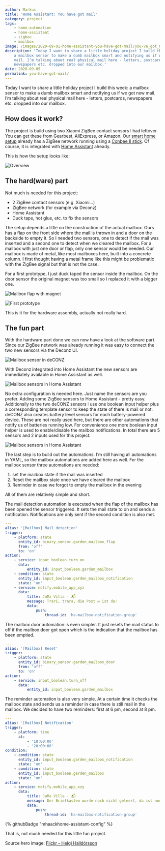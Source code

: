 ```yaml
---
author: Markus
title: 'Home Assistant: You have got mail'
category: project
tags:
    - home-automation
    - home-assistant
    - zigbee
    - mailbox
image: /images/2020-09-01-home-assistant-you-have-got-mail/you-ve_got_mail_-2685196800-.jpg
description: 'Today I want to share a little holiday project I build this week:
    a mailbox sensor to make a dumb mailbox smart and notifying us if we got new
    mail. I’m talking about real physical mail here - letters, postcards,
    newspapers etc. dropped into our mailbox.'
date: 2020-09-05
permalink: you-have-got-mail/
---
```


Today I want to share a little holiday project I build this week: a mailbox sensor to make a dumb mailbox smart and notifying us if we got new mail. I’m talking about real physical mail here - letters, postcards, newspapers etc. dropped into our mailbox.

## How does it work?

The project is build using two Xiaomi ZigBee contact sensors I had leftover. You can get these from Gearbest, AliExpress, or Amazon. Our [smart home setup](/jama-villa) already has a ZigBee network running using a [Conbee II stick](https://phoscon.de/en/conbee2). Of course, it is integrated with [Home Assistant](https://www.home-assistant.io) already.

This is how the setup looks like:

![Overview](/images/2020-09-01-home-assistant-you-have-got-mail/mailbox-sensor-diagram.png)

## The hard(ware) part

Not much is needed for this project:

-   2 ZigBee contact sensors (e.g. Xiaomi...)
-   ZigBee network (for example via Deconz)
-   Home Assistant
-   Duck tape, hot glue, etc. to fix the sensors

The setup depends a little on the construction of the actual mailbox. Ours has a flap on the front side where the mail is thrown in and a door on the backside to empty it. So I needed two sensors, one to detect if the mail was inserted and a second one to detect when we cleared the mailbox. For a mailbox with just one door or flap, only one sensor would be needed. Our mailbox is made of metal, like most mailboxes here, built into a concrete column. I first thought having a metal frame like this might be problematic with the ZigBee signal but that is not the case.

For a first prototype, I just duck taped the sensor inside the mailbox. On the door sensor the original magnet was too small so I replaced it with a bigger one.

![Mailbox flap with magnet](/images/2020-09-01-home-assistant-you-have-got-mail/img_0758.jpg)

![First prototype](/images/2020-09-01-home-assistant-you-have-got-mail/img_0755.jpg)

This is it for the hardware assembly, actually not really hard.

## The fun part

With the hardware part done we can now have a look at the software part. Since our ZigBee network was already running it was easy to connect the two new sensors via the Deconz UI.

![Mailbox sensor in deCONZ](/images/2020-09-01-home-assistant-you-have-got-mail/deconz-sensor.jpg)

With Deconz integrated into Home Assistant the new sensors are immediately available in Home Assistant as well.

![Mailbox sensors in Home Assistant](/images/2020-09-01-home-assistant-you-have-got-mail/mailbox-deconz.jpg)

No extra configuration is needed here. Just name the sensors are you prefer. Adding some ZigBee sensors to Home Assistant - pretty easy. Additionally to the two deCONZ sensors I use one boolean input helper plus a corresponding template sensor to keep the state of there is mail or not. deCONZ also creates battery level sensors for each battery-powered device. These are not really used here, but there are other automations that notify us of batteries running low. For convenience one more boolean input helper is used to enable/disable the mailbox notifications. In total there are 5 sensors and 2 inputs used for this project.

![Mailbox sensors in Home Assistant](/images/2020-09-01-home-assistant-you-have-got-mail/mailbox-sensors.jpg)

The last step is to build out the automations. I’m still having all automations in YAML, so the mailbox automations are added here as well. For the mailbox sensor three automations are needed:

1. set the mailbox state if the mail was inserted
2. Reset the mailbox state once we have cleared the mailbox
3. Reminder in case we forgot to empty the mailbox in the evening

All of them are relatively simple and short.

The mail detection automation is executed when the flap of the mailbox has been opened the sensor triggered. It sets the mail state to on and sends a notification. Notifications are only sent if the second condition is also met.

```yaml
---
alias: '[Mailbox] Mail detection'
trigger:
    - platform: state
      entity_id: binary_sensor.garden_mailbox_flap
      from: 'off'
      to: 'on'
action:
    - service: input_boolean.turn_on
      data:
          entity_id: input_boolean.garden_mailbox
    - condition: state
      entity_id: input_boolean.garden_mailbox_notification
      state: 'on'
    - service: notify.mobile_app_xyz
      data:
          title: JaMa Villa - 📬
          message: Trari, trara, die Post ✉️ ist da!
          data:
              push:
                  thread-id: 'ha-mailbox-notification-group'
```

The mailbox door automation is even simpler. It just resets the mail status to off if the mailbox door got open which is the indication that the mailbox has been emptied.

```yaml
---
alias: '[Mailbox] Reset'
trigger:
    - platform: state
      entity_id: binary_sensor.garden_mailbox_door
      from: 'off'
      to: 'on'
action:
    - service: input_boolean.turn_off
      data:
          entity_id: input_boolean.garden_mailbox
```

The reminder automation is also very simple. At a certain time it checks the mailbox state and sends us a reminder in case there is still mail in the mailbox. We decided to have two reminders: first at 6 pm, second at 8 pm.

```yaml
---
alias: '[Mailbox] Notification'
trigger:
    - platform: time
      at:
          - '18:00:00'
          - '20:00:00'
condition:
    - condition: state
      entity_id: input_boolean.garden_mailbox_notification
      state: 'on'
    - condition: state
      entity_id: input_boolean.garden_mailbox
      state: 'on'
action:
    - service: notify.mobile_app_xzy
      data:
          title: JaMa Villa - 📬
          message: Der Briefkasten wurde noch nicht geleert, da ist noch ✉️ drin.
          data:
              push:
                  thread-id: 'ha-mailbox-notification-group'
```

{% githubBadge "mhaackhome-assistant-config" %}

That is, not much needed for this little fun project.

Source hero image: [Flickr - Helgi Halldórsson](https://www.flickr.com/photos/8058853@N06/2685196800)
